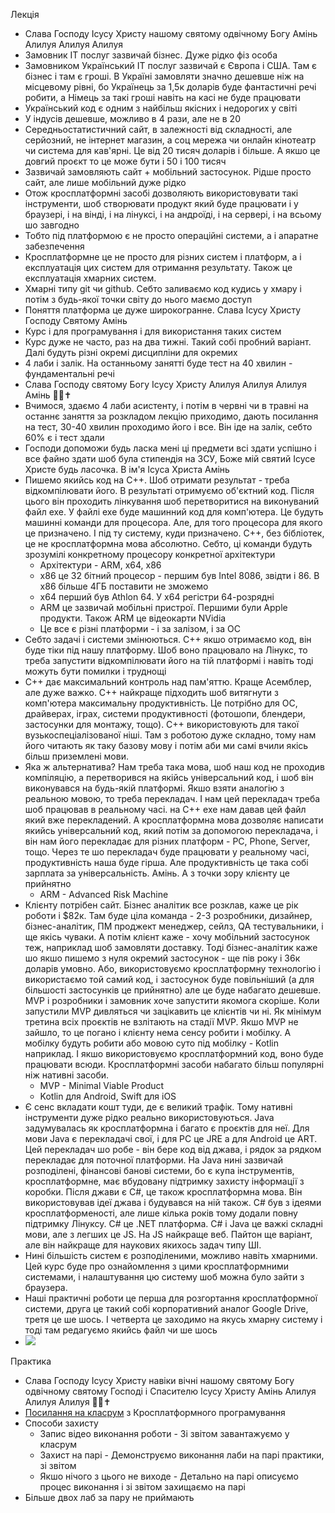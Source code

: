 Лекція

- Слава Господу Ісусу Христу нашому святому одвічному Богу Амінь Алилуя Алилуя Алилуя
- Замовник ІТ послуг зазвичай бізнес. Дуже рідко фіз особа
- Замовником Український ІТ послуг зазвичай є Європа і США. Там є бізнес і там є гроші. В Україні замовляти значно дешевше ніж на місцевому рівні, бо Українець за 1,5к доларів буде фантастичні речі робити, а Німець за такі гроші навіть на касі не буде працювати
- Український код є одним з найбільш якісних і недорогих у світі
- У індусів дешевше, можливо в 4 рази, але не в 20
- Середньостатистичний сайт, в залежності від складності, але серйозний, не інтернет магазин, а соц мережа чи онлайн кінотеатр чи система для кав'ярні. Це від 20 тисяч доларів і більше. А якшо це довгий проєкт то це може бути і 50 і 100 тисяч
- Зазвичай замовляють сайт + мобільний застосунок. Рідше просто сайт, але лише мобільний дуже рідко
- Отож кросплатформні засобі дозволяють використовувати такі інструменти, шоб створювати продукт який буде працювати і у браузері, і на вінді, і на лінуксі, і на андроїді, і на сервері, і на всьому шо завгодно
- Тобто під платформою є не просто операційні системи, а і апаратне забезпечення
- Кросплатформне це не просто для різних систем і платформ, а і експлуатація цих систем для отримання результату. Також це експлуатація хмарних систем.
- Хмарні типу git чи github. Себто заливаємо код кудись у хмару і потім з будь-якої точки світу до нього маємо доступ
- Поняття платформа це дуже широкогранне. Слава Ісусу Христу Господу Святому Амінь
- Курс і для програмування і для використання таких систем
- Курс дуже не часто, раз на два тижні. Такий собі пробний варіант. Далі будуть різні окремі дисципліни для окремих
- 4 лаби і залік. На останньому занятті буде тест на 40 хвилин - фундаментальні речі
- Слава Господу святому Богу Ісусу Христу Алилуя Алилуя Алилуя Амінь 🙏💗✝️
- Вчимося, здаємо 4 лаби асистенту, і потім в червні чи в травні на останнє заняття за розкладом лекцію приходимо, дають посилання на тест, 30-40 хвилин проходимо його і все. Він іде на залік, себто 60% є і тест здали
- Господи допоможи будь ласка мені ці предмети всі здати успішно і все файно здати шоб була стипендія на ЗСУ, Боже мій святий Ісусе Христе будь ласочка. В ім'я Ісуса Христа Амінь
- Пишемо якийсь код на С++. Шоб отримати результат - треба відкомпілювати його. В результаті отримуємо об'єктний код. Після цього він проходить лінкування шоб перетворитися на виконуваний файл ехе. У файлі ехе буде машинний код для комп'ютера. Це будуть машинні команди для процесора. Але, для того процесора для якого це призначено. І під ту систему, куди призначено. С++, без бібліотек, це не кросплатформна мова абсолютно. Себто, ці команди будуть зрозумілі конкретному процесору конкретної архітектури
	- Архітектури - ARM, x64, x86
	- x86 це 32 бітний процесор - першим був Intel 8086, звідти і 86. В х86 більше 4ГБ поставити не зможемо
	- x64 перший був Athlon 64. У х64 регістри 64-розрядні
	- ARM це зазвичай мобільні пристрої. Першими були Apple продукти. Також ARM це відеокарти NVidia
	- Це все є різні платформи - і за залізом, і за ОС
- Себто задачі і системи змінюються. С++ якшо отримаємо код, він буде тіки під нашу платформу. Шоб воно працювало на Лінукс, то треба запустити відкомпілювати його на тій платформі і навіть тоді можуть бути помилки і труднощі
- С++ дає максимальний контроль над пам'яттю. Краще Асемблер, але дуже важко. С++ найкраще підходить шоб витягнути з комп'ютера максимальну продуктивність. Це потрібно для ОС, драйверах, іграх, системи продуктивності (фотошопи, блендери, застосунки для монтажу, тощо). С++ використовують для такої вузькоспеціалізованої ніші. Там з роботою дуже складно, тому нам його читають як таку базову мову і потім аби ми самі вчили якісь більш приземлені мови.
- Яка ж альтернатива? Нам треба така мова, шоб наш код не проходив компіляцію, а перетворився на якійсь універсальний код, і шоб він виконувався на будь-якій платформі. Якшо взяти аналогію з реальною мовою, то треба перекладач. І нам цей перекладач треба шоб працював в реальному часі. на С++ ехе нам давав цей файл який вже перекладений. А кросплатформна мова дозволяє написати якийсь універсальний код, який потім за допомогою перекладача, і він нам його перекладає для різних платформ - PC, Phone, Server, тощо. Через те шо перекладач буде працювати у реальному часі, продуктивність наша буде гірша. Але продуктивність це така собі зарплата за універсальність. Амінь. А з точки зору клієнту це прийнятно
	- ARM - Advanced Risk Machine
- Клієнту потрібен сайт. Бізнес аналітик все розклав, каже це рік роботи і $82к. Там буде ціла команда - 2-3 розробники, дизайнер, бізнес-аналітик, ПМ проджект менеджер, сейлз, QA тестувальники, і ще якісь чуваки. А потім клієнт каже - хочу мобільний застосунок теж, наприклад шоб замовляти доставку. Тоді бізнес-аналітик каже шо якшо пишемо з нуля окремий застосунок - ще пів року і 36к доларів умовно. Або, використовуємо кросплатформну технологію і використаємо той самий код, і застосунок буде повільніший (а для більшості застосунків це прийнятно) але це буде набагато дешевше. MVP і розробники і замовник хоче запустити якомога скоріше. Коли запустили MVP дивляться чи зацікавить це клієнтів чи ні. Як мінімум третина всіх проєктів не взлітають на стадії MVP. Якшо MVP не зайшло, то це погано і клієнту нема сенсу робити і мобілку. А мобілку будуть робити або мовою суто під мобілку - Kotlin наприклад. І якшо використовуємо кросплатформний код, воно буде працювати всюди. Кросплатформні засоби набагато більш популярні ніж нативні засоби. 
	- MVP - Minimal Viable Product
	- Kotlin для Android, Swift для iOS
- Є сенс вкладати кошт туди, де є великий трафік. Тому нативні інструменти дуже рідко реально використовуються. Java задумувалась як кросплатформна і багато є проєктів для неї. Для мови Java є перекладачі свої, і для PC це JRE а для Android це ART. Цей перекладач шо робе - він бере код від джава, і рядок за рядком перекладає для поточної платформи. На Java нині зазвичай розподілені, фінансові банові системи, бо є купа інструментів, кросплатформне, має вбудовану підтримку захисту інформації з коробки. Після джави є C#, це також кросплатформна мова. Він використовував ідеї джава і будувався на ній також. С# був з ідеями кросплатформеності, але лише кілька років тому додали повну підтримку Лінуксу. C# це .NET платформа. C# і Java це важкі складні мови, але з легших це JS. На JS найкраще веб. Пайтон ще варіант, але він найкраще для наукових якихось задач типу ШІ. 
- Нині більшість систем є розподіленими, можливо навіть хмарними. Цей курс буде про ознайомлення з цими кросплатформними системами, і налаштування цю систему шоб можна було зайти з браузера.
- Наші практичні роботи це перша для розгортання кросплатформної системи, друга це такий собі корпоративний аналог Google Drive, третя це ше шось. І четверта це заходимо на якусь хмарну систему і тоді там редагуємо якийсь файл чи ше шось
- ![](https://i.imgur.com/UnaUExK.png)

Практика

- Слава Господу Ісусу Христу навіки вічні нашому святому Богу одвічному святому Господі і Спасителю Ісусу Христу Амінь Алилуя Алилуя Алилуя 🙏💗✝️
- [Посилання на класрум](https://classroom.google.com/c/NDU0NTcwMDE0MDkx?cjc=djzfns2) з Кросплатформного програмування
- Способи захисту
	- Запис відео виконання роботи - Зі звітом завантажуємо у класрум
	- Захист на парі - Демонструємо виконання лаби на парі практики, зі звітом
	- Якшо нічого з цього не виходе - Детально на парі описуємо процес виконання і зі звітом захищаємо на парі
- Більше двох лаб за пару не приймають